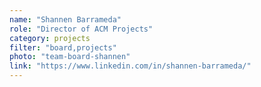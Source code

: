 ```yaml
---
name: "Shannen Barrameda"
role: "Director of ACM Projects"
category: projects
filter: "board,projects"
photo: "team-board-shannen"
link: "https://www.linkedin.com/in/shannen-barrameda/"
---
```

